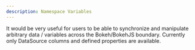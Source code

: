 ```yaml
---
description: Namespace Variables
---
```

It would be very useful for users to be able to synchronize and manipulate arbitrary data / variables across the Bokeh/BokehJS boundary.
Currently only DataSource columns and defined properties are available.